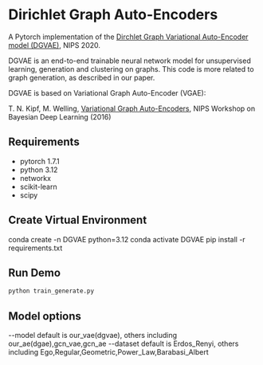 Dirichlet Graph Auto-Encoders
============

A Pytorch implementation of the [Dirchlet Graph Variational Auto-Encoder model (DGVAE)](https://arxiv.org/abs/2010.04408), NIPS 2020.


DGVAE is an end-to-end trainable neural network model for unsupervised learning, generation and clustering on graphs. This code is more related to graph generation, as described in our paper. 


DGVAE is based on Variational Graph Auto-Encoder (VGAE):

T. N. Kipf, M. Welling, [Variational Graph Auto-Encoders](https://arxiv.org/abs/1611.07308), NIPS Workshop on Bayesian Deep Learning (2016)

## Requirements
* pytorch 1.7.1
* python 3.12
* networkx
* scikit-learn
* scipy

## Create Virtual Environment

conda create -n DGVAE python=3.12
conda activate DGVAE
pip install -r requirements.txt

## Run Demo

```bash
python train_generate.py
```

## Model options

--model       default is our_vae(dgvae), others including our_ae(dgae),gcn_vae,gcn_ae
--dataset     default is Erdos_Renyi, others including Ego,Regular,Geometric,Power_Law,Barabasi_Albert
